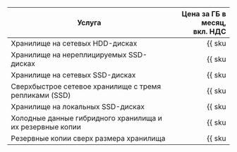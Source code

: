 | Услуга                                                    | Цена за ГБ в месяц,<br>вкл. НДС                                               |
|-----------------------------------------------------------|------------------------------------------------------------------------------:|
| Хранилище на сетевых HDD-дисках                           | {{ sku|RUB|mdb.cluster.network-hdd.ch|month|string }}                         |
| Хранилище на нереплицируемых SSD-дисках                   | {{ sku|RUB|mdb.cluster.network-ssd-nonreplicated.ch|month|string }}           |
| Хранилище на сетевых SSD-дисках                           | {{ sku|RUB|mdb.cluster.network-nvme.ch|month|string }}                        |
| Сверхбыстрое сетевое хранилище с тремя репликами (SSD)    | {{ sku|RUB|mdb.cluster.network-ssd-io-m3.ch|month|string }}                   |
| Хранилище на локальных SSD-дисках                         | {{ sku|RUB|mdb.cluster.local-nvme.ch|month|string }}                          |
| Холодные данные гибридного хранилища и их резервные копии | {{ sku|RUB|storage.bucket.used_space.standard|pricingRate.720|month|string }} |
| Резервные копии сверх размера хранилища                   | {{ sku|RUB|mdb.cluster.clickhouse.backup|month|string }}                      |

